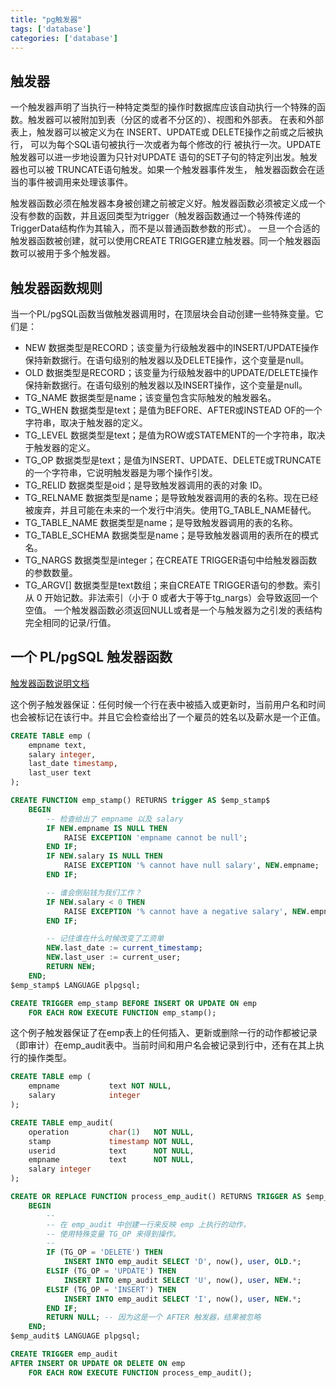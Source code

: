 ```yaml
---
title: "pg触发器"
tags: ['database']
categories: ['database']
---
```


##  触发器
一个触发器声明了当执行一种特定类型的操作时数据库应该自动执行一个特殊的函数。触发器可以被附加到表（分区的或者不分区的）、视图和外部表。
在表和外部表上，触发器可以被定义为在 INSERT、UPDATE或 DELETE操作之前或之后被执行， 可以为每个SQL语句被执行一次或者为每个修改的行 被执行一次。UPDATE 触发器可以进一步地设置为只针对UPDATE 语句的SET子句的特定列出发。触发器也可以被 TRUNCATE语句触发。如果一个触发器事件发生， 触发器函数会在适当的事件被调用来处理该事件。

触发器函数必须在触发器本身被创建之前被定义好。触发器函数必须被定义成一个没有参数的函数，并且返回类型为trigger（触发器函数通过一个特殊传递的TriggerData结构作为其输入，而不是以普通函数参数的形式）。
一旦一个合适的触发器函数被创建，就可以使用CREATE TRIGGER建立触发器。同一个触发器函数可以被用于多个触发器。

## 触发器函数规则
当一个PL/pgSQL函数当做触发器调用时，在顶层块会自动创建一些特殊变量。它们是：
+ NEW
数据类型是RECORD；该变量为行级触发器中的INSERT/UPDATE操作保持新数据行。在语句级别的触发器以及DELETE操作，这个变量是null。
+ OLD
数据类型是RECORD；该变量为行级触发器中的UPDATE/DELETE操作保持新数据行。在语句级别的触发器以及INSERT操作，这个变量是null。
+ TG_NAME
数据类型是name；该变量包含实际触发的触发器名。
+ TG_WHEN
数据类型是text；是值为BEFORE、AFTER或INSTEAD OF的一个字符串，取决于触发器的定义。
+ TG_LEVEL
数据类型是text；是值为ROW或STATEMENT的一个字符串，取决于触发器的定义。
+ TG_OP
数据类型是text；是值为INSERT、UPDATE、DELETE或TRUNCATE的一个字符串，它说明触发器是为哪个操作引发。
+ TG_RELID
数据类型是oid；是导致触发器调用的表的对象 ID。
+ TG_RELNAME
数据类型是name；是导致触发器调用的表的名称。现在已经被废弃，并且可能在未来的一个发行中消失。使用TG_TABLE_NAME替代。
+ TG_TABLE_NAME
数据类型是name；是导致触发器调用的表的名称。
+ TG_TABLE_SCHEMA
数据类型是name；是导致触发器调用的表所在的模式名。
+ TG_NARGS
数据类型是integer；在CREATE TRIGGER语句中给触发器函数的参数数量。
+ TG_ARGV[]
数据类型是text数组；来自CREATE TRIGGER语句的参数。索引从 0 开始记数。非法索引（小于 0 或者大于等于tg_nargs）会导致返回一个空值。
一个触发器函数必须返回NULL或者是一个与触发器为之引发的表结构完全相同的记录/行值。

## 一个 PL/pgSQL 触发器函数

[触发器函数说明文档](http://www.postgres.cn/docs/11/plpgsql-trigger.html)

这个例子触发器保证：任何时候一个行在表中被插入或更新时，当前用户名和时间也会被标记在该行中。并且它会检查给出了一个雇员的姓名以及薪水是一个正值。

```SQL
CREATE TABLE emp (
    empname text,
    salary integer,
    last_date timestamp,
    last_user text
);

CREATE FUNCTION emp_stamp() RETURNS trigger AS $emp_stamp$
    BEGIN
        -- 检查给出了 empname 以及 salary
        IF NEW.empname IS NULL THEN
            RAISE EXCEPTION 'empname cannot be null';
        END IF;
        IF NEW.salary IS NULL THEN
            RAISE EXCEPTION '% cannot have null salary', NEW.empname;
        END IF;

        -- 谁会倒贴钱为我们工作？
        IF NEW.salary < 0 THEN
            RAISE EXCEPTION '% cannot have a negative salary', NEW.empname;
        END IF;

        -- 记住谁在什么时候改变了工资单
        NEW.last_date := current_timestamp;
        NEW.last_user := current_user;
        RETURN NEW;
    END;
$emp_stamp$ LANGUAGE plpgsql;

CREATE TRIGGER emp_stamp BEFORE INSERT OR UPDATE ON emp
    FOR EACH ROW EXECUTE FUNCTION emp_stamp();
```

这个例子触发器保证了在emp表上的任何插入、更新或删除一行的动作都被记录（即审计）在emp_audit表中。当前时间和用户名会被记录到行中，还有在其上执行的操作类型。
```SQL
CREATE TABLE emp (
    empname           text NOT NULL,
    salary            integer
);

CREATE TABLE emp_audit(
    operation         char(1)   NOT NULL,
    stamp             timestamp NOT NULL,
    userid            text      NOT NULL,
    empname           text      NOT NULL,
    salary integer
);

CREATE OR REPLACE FUNCTION process_emp_audit() RETURNS TRIGGER AS $emp_audit$
    BEGIN
        --
        -- 在 emp_audit 中创建一行来反映 emp 上执行的动作，
        -- 使用特殊变量 TG_OP 来得到操作。
        --
        IF (TG_OP = 'DELETE') THEN
            INSERT INTO emp_audit SELECT 'D', now(), user, OLD.*;
        ELSIF (TG_OP = 'UPDATE') THEN
            INSERT INTO emp_audit SELECT 'U', now(), user, NEW.*;
        ELSIF (TG_OP = 'INSERT') THEN
            INSERT INTO emp_audit SELECT 'I', now(), user, NEW.*;
        END IF;
        RETURN NULL; -- 因为这是一个 AFTER 触发器，结果被忽略
    END;
$emp_audit$ LANGUAGE plpgsql;

CREATE TRIGGER emp_audit
AFTER INSERT OR UPDATE OR DELETE ON emp
    FOR EACH ROW EXECUTE FUNCTION process_emp_audit();
```

